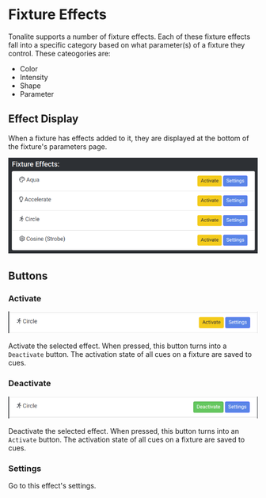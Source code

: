 # Fixture Effects

Tonalite supports a number of fixture effects. Each of these fixture effects fall into a specific category based on what parameter(s) of a fixture they control. These cateogories are:

- Color
- Intensity
- Shape
- Parameter

## Effect Display

When a fixture has effects added to it, they are displayed at the bottom of the fixture's parameters page.

![Fixture effects display](../../../images/effects_display.png)

## Buttons

### Activate

![Effect display deactive](../../../images/effect_display_deactive.png)

Activate the selected effect. When pressed, this button turns into a `Deactivate` button. The activation state of all cues on a fixture are saved to cues.

### Deactivate

![Effect display active](../../../images/effect_display_active.png)

Deactivate the selected effect. When pressed, this button turns into an `Activate` button. The activation state of all cues on a fixture are saved to cues.

### Settings

Go to this effect's settings.
